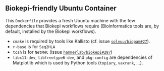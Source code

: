 Biokepi-friendly Ubuntu Container
---------------------------------

This `Dockerfile` provides a fresh Ubuntu machine with the few dependencies that
Biokepi workflows require (Bioinformatics tools are, by default, installed by
the Biokepi workflows).


- `cmake` is required by tools like Kallisto 
  (cf. issue [`solvuu/biopam#27`](https://github.com/solvuu/biopam/issues/27)).
- `r-base` is for `Seq2HLA`
- `tcsh` is for `NetMHC`
  (issue [`hammerlab/biokepi#287`](https://github.com/hammerlab/biokepi/issues/287))
- `libx11-dev`, `libfreetype6-dev`, and `pkg-config` are dependencies of
  Matplotlib which is used by Python tools (`topiary`, `vaxrank`, …).

